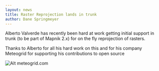 ```yaml
---
layout: news
title: Raster Reprojection lands in trunk 
author: Dane Springmeyer
---
```


Alberto Valverde has recently been hard at work getting initial support in trunk (to be part of Mapnik 2.x) for on the fly reprojection of rasters.

Thanks to Alberto for all his hard work on this and for his company Meteogrid for supporting his contributions to open source

![Alt meteogrid.com](http://www.meteogrid.com/images/logo1.gif)
